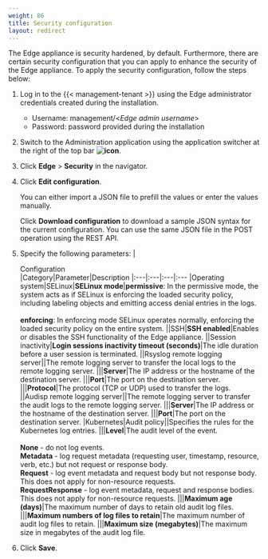 ```yaml
---
weight: 86
title: Security configuration
layout: redirect
---
```


The Edge appliance is security hardened, by default. Furthermore, there are certain security configuration that you can apply to enhance the security of the Edge appliance. To apply the security configuration, follow the steps below: 

1. Log in to the {{< management-tenant >}} using the Edge administrator credentials created during the installation.

   - Username: management/<*Edge admin username*>
   - Password: password provided during the installation
   
2. Switch to the Administration application using the application switcher at the right of the top bar **<img class="Default" src="/images/icons/switcher-icon.png" alt="icon" style="display: inline; float: none">**.

3. Click **Edge** > **Security** in the navigator.

4. Click **Edit configuration**. 

   You can either import a JSON file to prefill the values or enter the values manually.

   Click **Download configuration** to download a sample JSON syntax for the current configuration. You can use the same JSON file in the POST operation using the REST API.

5. Specify the following parameters:
	|<div style="width:100px">Configuration</div>|Category|Parameter|Description
	|:---|:---|:---|:---
	|Operating system|SELinux|**SELinux mode**|**permissive**: In the permissive mode, the system acts as if SELinux is enforcing the loaded security policy, including labeling objects and emitting access denial entries in the logs.<br><br>**enforcing**: In enforcing mode SELinux operates normally, enforcing the loaded security policy on the entire system.
	||SSH|**SSH enabled**|Enables or disables the SSH functionality of the Edge appliance.
	||Session inactivity|**Login sessions inactivity timeout (seconds)**|The idle duration before a user session is terminated.
	||Rsyslog remote logging server||The remote logging server to transfer the local logs to the remote logging server.
	|||**Server**|The IP address or the hostname of the destination server.
	|||**Port**|The port on the destination server.
	|||**Protocol**|The protocol (TCP or UDP) used to transfer the logs.
	||Audisp remote logging server||The remote logging server to transfer the audit logs to the remote logging server.
	|||**Server**|The IP address or the hostname of the destination server.
	|||**Port**|The port on the destination server.
	|Kubernetes|Audit policy||Specifies the rules for the Kubernetes log entries. 
	|||**Level**|The audit level of the event.<br><br>**None** - do not log events.<br>**Metadata** - log request metadata (requesting user, timestamp, resource, verb, etc.) but not request or response body.<br>**Request** - log event metadata and request body but not response body. This does not apply for non-resource requests.<br>**RequestResponse** - log event metadata, request and response bodies. This does not apply for non-resource requests.
	|||**Maximum age (days)**|The maximum number of days to retain old audit log files.
	|||**Maximum numbers of log files to retain**|The maximum number of audit log files to retain.
	|||**Maximum size (megabytes)**|The maximum size in megabytes of the audit log file.
6. Click **Save**.